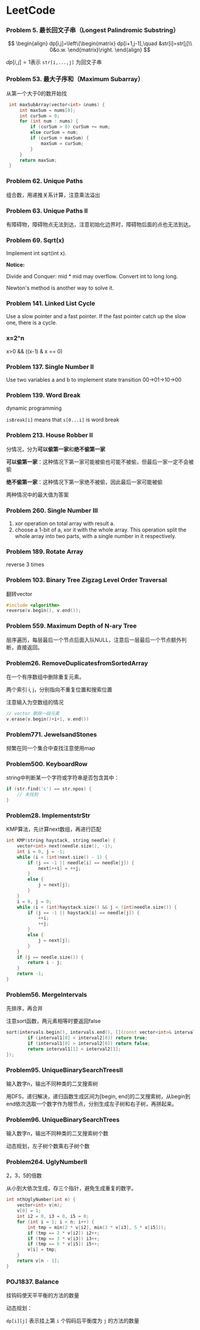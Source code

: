 # LeetCode
### Problem 5. 最长回文子串（Longest Palindromic Substring）

$$
\begin{align}
dp[i,j]=\left\{\begin{matrix}
dp[i+1,j-1],\quad &str[i]=str[j]\\ 
0&o.w.
\end{matrix}\right.
\end{align}
$$

$dp[i,j]=1$表示 `str[i,...,j]` 为回文子串

### Problem 53. 最大子序和（Maximum Subarray）

从第一个大于0的数开始找

```C++
 int maxSubArray(vector<int> &nums) {
     int maxSum = nums[0];
     int curSum = 0;
     for (int num : nums) {
         if (curSum > 0) curSum += num;
         else curSum = num;
         if (curSum > maxSum) {
             maxSum = curSum;
         }
     }
     return maxSum;
 }
```

### Problem 62. Unique Paths

组合数，用递推关系计算，注意乘法溢出

### Problem 63. Unique Paths II

有障碍物，障碍物点无法到达，注意初始化边界时，障碍物后面的点也无法到达。

### Problem 69. Sqrt(x)

Implement int sqrt(int x).  

**Notice:**  

Divide and Conquer: mid * mid may overflow. Convert int to long long.  

Newton's method is another way to solve it.

### Problem 141. Linked List Cycle
  Use a slow pointer and a fast pointer. If the fast pointer catch up the slow one, there is a cycle.  
###  x=2^n
  x>0 && ((x-1) & x == 0)
### Problem 137. Single Number II
  Use two variables a and b to implement state transition 00->01->10->00

### Problem 139. Word Break

dynamic programming

`isBreak[i]` means that `s[0...i]` is word break

### Problem 213. House Robber II

分情况，分为**可以偷第一家**和**绝不偷第一家**

**可以偷第一家**：这种情况下第一家可能被偷也可能不被偷，但最后一家一定不会被偷

**绝不偷第一家**：这种情况下第一家绝不被偷，因此最后一家可能被偷

两种情况中的最大值为答案

### Problem 260. Single Number III
  1. xor operation on total array with result a.  
  2. choose a 1-bit of a, xor it with the whole array. This operation split the whole array into two parts, with a single number in it respectively.
### Problem 189. Rotate Array
  reverse 3 times

### Problem 103. Binary Tree Zigzag Level Order Traversal

翻转vector

```C++
#include <algorithm>
reverse(v.begin(), v.end());
```

### Problem 559. Maximum Depth of N-ary Tree

层序遍历，每层最后一个节点后面入队NULL，注意后一层最后一个节点额外判断，直接返回。

### Problem26. RemoveDuplicatesfromSortedArray

在一个有序数组中删除重复元素。

两个索引 i, j，分别指向不重复位置和搜索位置

注意输入为空数组的情况

```C++
// vector 删除一段元素
v.erase(v.begin()+i+1, v.end())
```

### Problem771. JewelsandStones

频繁在同一个集合中查找注意使用map

### Problem500. KeyboardRow

string中判断某一个字符或字符串是否包含其中：

```C++
if (str.find('c') == str.npos) {
	// 未找到
}
```

### Problem28. ImplementstrStr

KMP算法，先计算next数组，再进行匹配

```C++
int KMP(string haystack, string needle) {
	vector<int> next(needle.size(), -1);
	int i = 0, j = -1;
	while (i < (int)next.size() - 1) {
		if (j == -1 || needle[i] == needle[j]) {
			next[++i] = ++j;
		}
		else {
			j = next[j];
		}
	}
	i = 0, j = 0;
	while (i < (int)haystack.size() && j < (int)needle.size()) {
		if (j == -1 || haystack[i] == needle[j]) {
			++i;
			++j;
		}
		else {
			j = next[j];
		}
	}
	if (j == needle.size()) {
		return i - j;
	}
	return -1;
}
```

### Problem56. MergeIntervals

先排序，再合并

注意sort函数，两元素相等时要返回false

```C++
sort(intervals.begin(), intervals.end(), [](const vector<int>& interval1, const vector<int>& interval2) -> bool {
		if (interval1[0] < interval2[0]) return true;
		if (interval1[0] > interval2[0]) return false;
		return interval1[1] < interval2[1];
});
```

### Problem95. UniqueBinarySearchTreesII

输入数字n，输出不同种类的二叉搜索树

用DFS，递归解决，递归函数生成区间为[begin, end]的二叉搜索树，从begin到end依次选取一个数字作为根节点，分别生成左子树和右子树，再拼起来。

### Problem96. UniqueBinarySearchTrees

输入数字n，输出不同种类的二叉搜索树个数

动态规划，左子树个数乘右子树个数

### Problem264. UglyNumberII

2，3，5的倍数

从小到大依次生成，存三个指针，避免生成重复的数字。

```C++
int nthUglyNumber(int n) {
	vector<int> v(n);
	v[0] = 1;
	int i2 = 0, i3 = 0, i5 = 0;
	for (int i = 1; i < n; i++) {
		int tmp = min(2 * v[i2], min(3 * v[i3], 5 * v[i5]));
		if (tmp == 2 * v[i2]) i2++;
		if (tmp == 3 * v[i3]) i3++;
		if (tmp == 5 * v[i5]) i5++;
		v[i] = tmp;
	}
	return v[n - 1];
}
```

### POJ1837. Balance

挂钩码使天平平衡的方法的数量

动态规划：

`dp[i][j]` 表示挂上第 `i` 个钩码后平衡度为 `j` 的方法的数量

